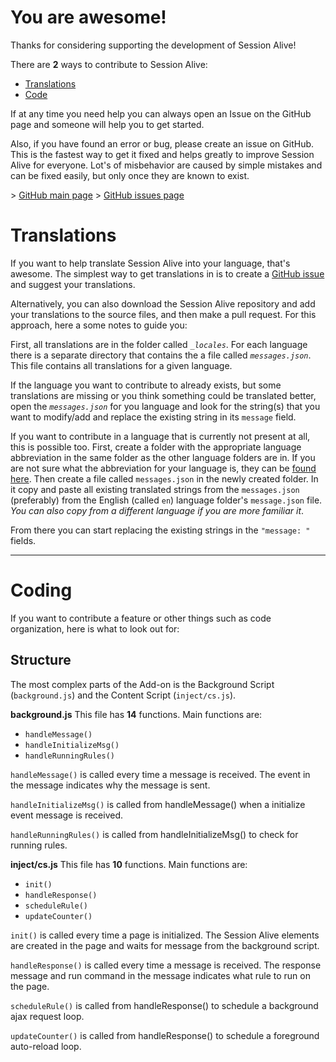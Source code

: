 # You are awesome!

Thanks for considering supporting the development of Session Alive!

There are **2** ways to contribute to Session Alive:

- [Translations](#translations)
- [Code](#coding)

If at any time you need help you can always open an Issue on the GitHub page and someone will help you to get started.

Also, if you have found an error or bug, please create an issue on GitHub. This is the fastest way to get it fixed and helps greatly to improve Session Alive for everyone. Lot's of misbehavior are caused by simple mistakes and can be fixed easily, but only once they are known to exist.

\> [GitHub main page](https://github.com/arunelias/session-alive/)
\> [GitHub issues page](https://github.com/arunelias/session-alive/issues)

# Translations

If you want to help translate Session Alive into your language, that's awesome. The simplest way to get translations in is to create a [GitHub issue](https://github.com/arunelias/session-alive/issues) and suggest your translations.

Alternatively, you can also download the Session Alive repository and add your translations to the source files, and then make a pull request. For this approach, here a some notes to guide you:

First, all translations are in the folder called _`_locales`_. For each language there is a separate directory that contains the a file called _`messages.json`_. This file contains all translations for a given language.

If the language you want to contribute to already exists, but some translations are missing or you think something could be translated better, open the _`messages.json`_ for you language and look for the string(s) that you want to modify/add and replace the existing string in its `message` field.

If you want to contribute in a language that is currently not present at all, this is possible too. First, create a folder with the appropriate language abbreviation in the same folder as the other language folders are in. If you are not sure what the abbreviation for your language is, they can be [found here](http://www.abbreviations.com/acronyms/LANGUAGES2L). Then create a file called `messages.json` in the newly created folder. In it copy and paste all existing translated strings from the `messages.json` (preferably) from the English (called `en`) language folder's `message.json` file. *You can also copy from a different language if you are more familiar it*.

From there you can start replacing the existing strings in the `"message: "` fields.

---

# Coding

If you want to contribute a feature or other things such as code organization, here is what to look out for:

## Structure

The most complex parts of the Add-on is the Background Script (`background.js`) and the Content Script (`inject/cs.js`).

**background.js**
This file has **14** functions. Main functions are:
- `handleMessage()`
- `handleInitializeMsg()`
- `handleRunningRules()`

`handleMessage()` is called every time a message is received. The event in the message indicates why the message is sent.

`handleInitializeMsg()` is called from handleMessage() when a initialize event message is received.

`handleRunningRules()` is called from handleInitializeMsg() to check for running rules.

**inject/cs.js**
This file has **10** functions. Main functions are:
- `init()`
- `handleResponse()`
- `scheduleRule()`
- `updateCounter()`

`init()` is called every time a page is initialized. The Session Alive elements are created in the page and waits for message from the background script.

`handleResponse()` is called every time a message is received. The response message and run command in the message indicates what rule to run on the page.

`scheduleRule()` is called from handleResponse() to schedule a background ajax request loop.

`updateCounter()` is called from handleResponse() to schedule a foreground auto-reload loop.
